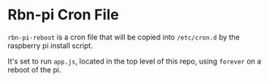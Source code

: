Rbn-pi Cron File
===

`rbn-pi-reboot` is a cron file that will be copied into `/etc/cron.d` by the raspberry pi install script.

It's set to run `app.js`, located in the top level of this repo, using `forever` on a reboot of the pi.
